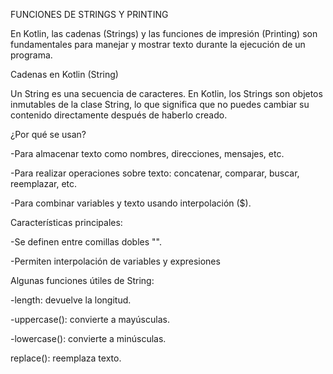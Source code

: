 FUNCIONES DE STRINGS Y PRINTING

En Kotlin, las cadenas (Strings) y las funciones de impresión (Printing) son fundamentales para manejar y mostrar texto durante la ejecución de un programa.

Cadenas en Kotlin (String)

Un String es una secuencia de caracteres. En Kotlin, los Strings son objetos inmutables de la clase String, lo que significa que no puedes cambiar su contenido directamente después de haberlo creado.

¿Por qué se usan?

-Para almacenar texto como nombres, direcciones, mensajes, etc.

-Para realizar operaciones sobre texto: concatenar, comparar, buscar, reemplazar, etc.

-Para combinar variables y texto usando interpolación ($).

Características principales:

-Se definen entre comillas dobles "".

-Permiten interpolación de variables y expresiones

Algunas funciones útiles de String:

-length: devuelve la longitud.

-uppercase(): convierte a mayúsculas.

-lowercase(): convierte a minúsculas.

replace(): reemplaza texto.
